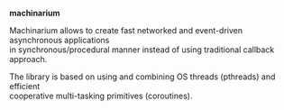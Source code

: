 **machinarium**

Machinarium allows to create fast networked and event-driven asynchronous applications<br>
in synchronous/procedural manner instead of using traditional callback approach.

The library is based on using and combining OS threads (pthreads) and efficient<br>
cooperative multi-tasking primitives (coroutines).
